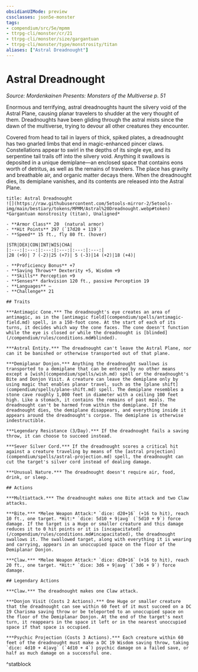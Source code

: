 ```yaml
---
obsidianUIMode: preview
cssclasses: json5e-monster
tags:
- compendium/src/5e/mpmm
- ttrpg-cli/monster/cr/21
- ttrpg-cli/monster/size/gargantuan
- ttrpg-cli/monster/type/monstrosity/titan
aliases: ["Astral Dreadnought"]
---
```

# Astral Dreadnought
*Source: Mordenkainen Presents: Monsters of the Multiverse p. 51*  

Enormous and terrifying, astral dreadnoughts haunt the silvery void of the Astral Plane, causing planar travelers to shudder at the very thought of them. Dreadnoughts have been gliding through the astral mists since the dawn of the multiverse, trying to devour all other creatures they encounter.

Covered from head to tail in layers of thick, spiked plates, a dreadnought has two gnarled limbs that end in magic-enhanced pincer claws. Constellations appear to swirl in the depths of its single eye, and its serpentine tail trails off into the silvery void. Anything it swallows is deposited in a unique demiplane—an enclosed space that contains eons worth of detritus, as well as the remains of travelers. The place has gravity and breathable air, and organic matter decays there. When the dreadnought dies, its demiplane vanishes, and its contents are released into the Astral Plane.

```ad-statblock
title: Astral Dreadnought
![](https://raw.githubusercontent.com/5etools-mirror-2/5etools-img/main/bestiary/tokens/MPMM/Astral%20Dreadnought.webp#token)
*Gargantuan monstrosity (titan), Unaligned*

- **Armor Class** 20  (natural armor)
- **Hit Points** 297 (`17d20 + 119`)
- **Speed** 15 ft., fly 80 ft. (hover)

|STR|DEX|CON|INT|WIS|CHA|
|:---:|:---:|:---:|:---:|:---:|:---:|
|28 (+9)| 7 (-2)|25 (+7)| 5 (-3)|14 (+2)|18 (+4)|

- **Proficiency Bonus** +7
- **Saving Throws** Dexterity +5, Wisdom +9
- **Skills** Perception +9
- **Senses** darkvision 120 ft., passive Perception 19
- **Languages** —
- **Challenge** 21

## Traits

***Antimagic Cone.*** The dreadnought's eye creates an area of antimagic, as in the [antimagic field](compendium/spells/antimagic-field.md) spell, in a 150-foot cone. At the start of each of its turns, it decides which way the cone faces. The cone doesn't function while the eye is closed or while the dreadnought is [blinded](/compendium/rules/conditions.md#blinded).

***Astral Entity.*** The dreadnought can't leave the Astral Plane, nor can it be banished or otherwise transported out of that plane.

***Demiplanar Donjon.*** Anything the dreadnought swallows is transported to a demiplane that can be entered by no other means except a [wish](compendium/spells/wish.md) spell or the dreadnought's Bite and Donjon Visit. A creature can leave the demiplane only by using magic that enables planar travel, such as the [plane shift](compendium/spells/plane-shift.md) spell. The demiplane resembles a stone cave roughly 1,000 feet in diameter with a ceiling 100 feet high. Like a stomach, it contains the remains of past meals. The dreadnought can't be harmed from within the demiplane. If the dreadnought dies, the demiplane disappears, and everything inside it appears around the dreadnought's corpse. The demiplane is otherwise indestructible.

***Legendary Resistance (3/Day).*** If the dreadnought fails a saving throw, it can choose to succeed instead.

***Sever Silver Cord.*** If the dreadnought scores a critical hit against a creature traveling by means of the [astral projection](compendium/spells/astral-projection.md) spell, the dreadnought can cut the target's silver cord instead of dealing damage.

***Unusual Nature.*** The dreadnought doesn't require air, food, drink, or sleep.

## Actions

***Multiattack.*** The dreadnought makes one Bite attack and two Claw attacks.

***Bite.*** *Melee Weapon Attack:* `dice: d20+16` (+16 to hit), reach 10 ft., one target. *Hit:* `dice: 5d10 + 9|avg` (`5d10 + 9`) force damage. If the target is a Huge or smaller creature and this damage reduces it to 0 hit points or it is [incapacitated](/compendium/rules/conditions.md#incapacitated), the dreadnought swallows it. The swallowed target, along with everything it is wearing and carrying, appears in an unoccupied space on the floor of the Demiplanar Donjon.

***Claw.*** *Melee Weapon Attack:* `dice: d20+16` (+16 to hit), reach 20 ft., one target. *Hit:* `dice: 3d6 + 9|avg` (`3d6 + 9`) force damage.

## Legendary Actions

***Claw.*** The dreadnought makes one Claw attack.

***Donjon Visit (Costs 2 Actions).*** One Huge or smaller creature that the dreadnought can see within 60 feet of it must succeed on a DC 19 Charisma saving throw or be teleported to an unoccupied space on the floor of the Demiplanar Donjon. At the end of the target's next turn, it reappears in the space it left or in the nearest unoccupied space if that space is occupied.

***Psychic Projection (Costs 3 Actions).*** Each creature within 60 feet of the dreadnought must make a DC 19 Wisdom saving throw, taking `dice: 4d10 + 4|avg` (`4d10 + 4`) psychic damage on a failed save, or half as much damage on a successful one.
```
^statblock